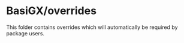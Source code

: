 # BasiGX/overrides

This folder contains overrides which will automatically be required by package users.
